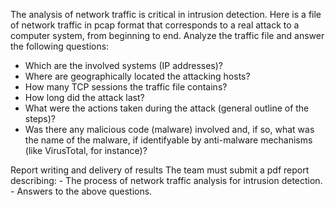 The analysis of network traffic is critical in intrusion detection. Here is a file of network traffic in pcap format that corresponds to a real attack to a computer system, from beginning to end. Analyze the traffic file and answer the following questions:
 - Which are the involved systems (IP addresses)?
 - Where are geographically located the attacking hosts?
 - How many TCP sessions the traffic file contains?
 - How long did the attack last?
 - What were the actions taken during the attack (general outline of the steps)?
 - Was there any malicious code (malware) involved and, if so, what was the name of the malware, if identifyable by anti-malware mechanisms (like VirusTotal, for instance)?

Report writing and delivery of results
The team must submit a pdf report describing:
	- The process of network traffic analysis for intrusion detection.
	- Answers to the above questions.

